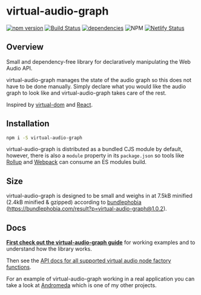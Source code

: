# virtual-audio-graph

[![npm version](https://badge.fury.io/js/virtual-audio-graph.svg)](http://badge.fury.io/js/virtual-audio-graph)
[![Build Status](https://api.travis-ci.org/benji6/virtual-audio-graph.svg?branch=master)](https://travis-ci.org/benji6/virtual-audio-graph)
[![dependencies](https://david-dm.org/benji6/virtual-audio-graph.svg)](https://david-dm.org/benji6/virtual-audio-graph)
![NPM](https://img.shields.io/npm/l/virtual-audio-graph)
[![Netlify Status](https://api.netlify.com/api/v1/badges/f5f3984d-617b-418a-9c5b-8881aceb7adb/deploy-status)](https://app.netlify.com/sites/virtual-audio-graph/deploys)

## Overview

Small and dependency-free library for declaratively manipulating the Web Audio API.

virtual-audio-graph manages the state of the audio graph so this does not have to be done manually. Simply declare what you would like the audio graph to look like and virtual-audio-graph takes care of the rest.

Inspired by [virtual-dom](https://github.com/Matt-Esch/virtual-dom) and [React](https://github.com/facebook/react).

## Installation

```bash
npm i -S virtual-audio-graph
```

virtual-audio-graph is distributed as a bundled CJS module by default, however, there is also a `module` property in its `package.json` so tools like [Rollup](https://github.com/rollup/rollup) and [Webpack](https://github.com/webpack/webpack) can consume an ES modules build.

## Size

virtual-audio-graph is designed to be small and weighs in at 7.5kB minified (2.4kB minified & gzipped) according to [bundlephobia](https://bundlephobia.com) (https://bundlephobia.com/result?p=virtual-audio-graph@1.0.2).

## Docs

**[First check out the virtual-audio-graph guide](https://virtual-audio-graph.netlify.com)** for working examples and to understand how the library works.

Then see the [API docs for all supported virtual audio node factory functions](docs/standard-nodes.md).

For an example of virtual-audio-graph working in a real application you can take a look at [Andromeda](https://github.com/benji6/andromeda) which is one of my other projects.
